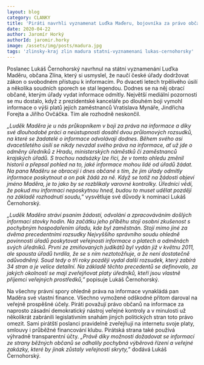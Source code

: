 ```yaml
---
layout: blog
category: CLANKY
title: 'Piráti navrhli vyznamenat Luďka Maďeru, bojovníka za právo občanů na informace'
date: 2020-04-22
author: Jaromír Horký
authorId: jaromir.horky
image: /assets/img/posts/madura.jpg
tags: 'zlinsky-kraj zlin madura statni-vyznamenani lukas-cernohorsky'
---
```

Poslanec Lukáš Černohorský navrhnul na státní vyznamenání Luďka Maděru, občana Zlína, který si usmyslel, že naučí české úřady dodržovat zákon o svobodném přístupu k informacím. Po dvaceti letech trpělivého úsilí a několika soudních sporech se stal legendou. Dodnes se na něj obrací občané, kterým úřady vydat informace odmítly. Největší mediální pozornosti se mu dostalo, když z prezidentské kanceláře po dlouhém boji vymohl informace o výši platů jejích zaměstnanců Vratislava Mynáře, Jindřicha Forejta a Jiřího Ovčáčka. Tím ale rozhodně neskončil.

*„Luděk Maděra je u nás průkopníkem v boji za práva na informace a díky své dlouhodobé práci a neústupnosti dosáhl dvou průlomových rozsudků, na které se žadatelé o informace   odvolávají dodnes. Během svého asi dvacetiletého úsilí se nikdy nevzdal svého práva na informace, ať už jde o odměny úředníků z Hradu, ministerských náměstků či zaměstnanců krajských úřadů. S trochou nadsázky lze říci, že v tomto ohledu změnil historii a přepsal pohled na to, jaké informace mohou lidé od úřadů žádat. Na pana Maděru se obracejí i dnes občané s tím, že jim úřady odmítly informace poskytnout a on pak žádá za ně. Když se totiž na žádosti objeví jméno Maděra, je to jako by se rozblikaly varovné kontrolky. Úředníci vědí, že pokud mu informaci neposkytnou hned, budou to muset udělat později na základě rozhodnutí  soudu,”* vysvětluje své důvody k nominaci Lukáš Černohorský.

*„Luděk Maděra stráví psaním žádostí, odvolání a zpracováváním došlých informací stovky hodin. Na začátku jeho příběhu stojí osobní zkušenost s pochybným hospodařením úřadu, kde byl zaměstnán. Stojí mimo jiné za dvěma precedentními rozsudky Nejvyššího správního soudu ohledně povinnosti úřadů poskytovat veřejnosti informace o platech a odměnách svých úředníků. První ze zmiňovaných judikátů byl vydán již v květnu 2011, ale spousta úřadů tvrdila, že se s ním neztotožňuje, a že není dostatečně odůvodněný. Soud tedy o tři roky později vydal další rozsudek, který zabírá  34 stran a je velice detailní. Na  základě těchto precedentů se definovalo, za jakých okolností se mají zveřejňovat platy úředníků, kteří jsou vlastně příjemci veřejných prostředků,”* popisuje Lukáš Černohorský.

Na všechny právní spory ohledně práva na informace vynakládá pan Maděra své vlastní finance. Všechno vymožené odškodné přitom daroval na veřejně prospěšné účely.
Piráti považují právo občanů na informace za naprosto zásadní demokratický nástroj veřejné kontroly a v minulosti už několikrát zabránili legislativním snahám jiných politických stran toto právo omezit. Sami pirátští poslanci pravidelně zveřejňují na internetu svoje platy, smlouvy i průběžné financování klubu. Pirátská strana také používá výhradně transparentní účty. *„Právě díky možnosti dožadovat se informací ze strany běžných občanů se odhalily pochybná výběrová řízení a veřejné zakázky, které by jinak zůstaly veřejnosti skryty,”* dodává Lukáš Černohorský.
